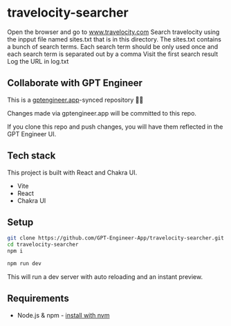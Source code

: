 # travelocity-searcher

Open the browser and go to www.travelocity.com
Search travelocity using the inpput file named sites.txt that is in this directory.
The sites.txt contains a bunch of search terms. Each search term should be only used once and each search term is separated out by a comma
Visit the first search result
Log the URL in log.txt


## Collaborate with GPT Engineer

This is a [gptengineer.app](https://gptengineer.app)-synced repository 🌟🤖

Changes made via gptengineer.app will be committed to this repo.

If you clone this repo and push changes, you will have them reflected in the GPT Engineer UI.

## Tech stack

This project is built with React and Chakra UI.

- Vite
- React
- Chakra UI

## Setup

```sh
git clone https://github.com/GPT-Engineer-App/travelocity-searcher.git
cd travelocity-searcher
npm i
```

```sh
npm run dev
```

This will run a dev server with auto reloading and an instant preview.

## Requirements

- Node.js & npm - [install with nvm](https://github.com/nvm-sh/nvm#installing-and-updating)
